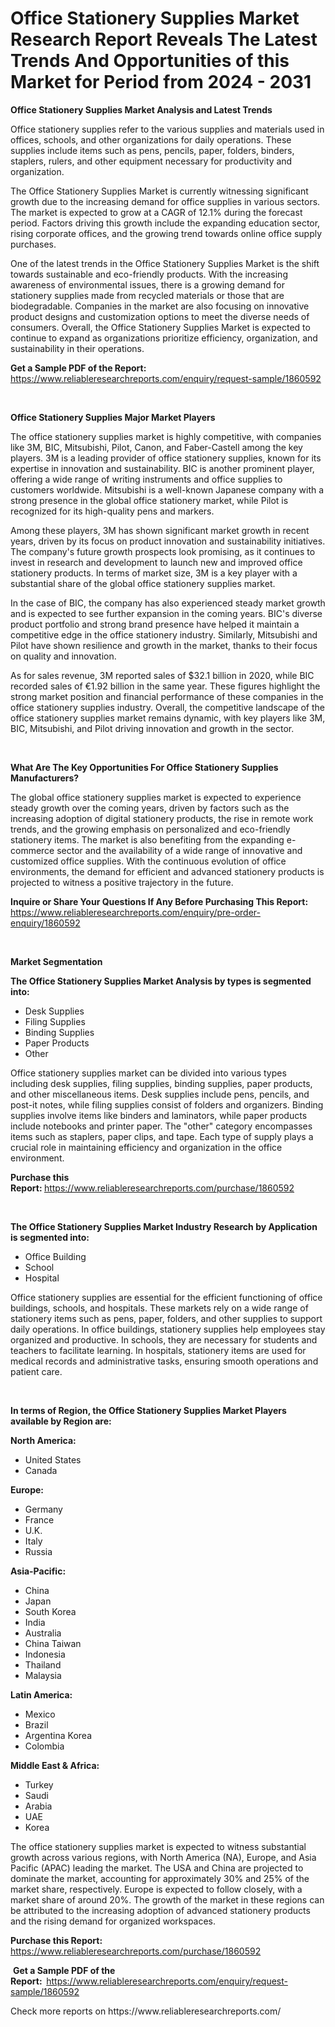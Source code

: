 <p><h1>Office Stationery Supplies Market Research Report Reveals The Latest Trends And Opportunities of this Market for Period from 2024 - 2031</h1></p><p><strong>Office Stationery Supplies Market Analysis and Latest Trends</strong></p>
<p><p>Office stationery supplies refer to the various supplies and materials used in offices, schools, and other organizations for daily operations. These supplies include items such as pens, pencils, paper, folders, binders, staplers, rulers, and other equipment necessary for productivity and organization.</p><p>The Office Stationery Supplies Market is currently witnessing significant growth due to the increasing demand for office supplies in various sectors. The market is expected to grow at a CAGR of 12.1% during the forecast period. Factors driving this growth include the expanding education sector, rising corporate offices, and the growing trend towards online office supply purchases.</p><p>One of the latest trends in the Office Stationery Supplies Market is the shift towards sustainable and eco-friendly products. With the increasing awareness of environmental issues, there is a growing demand for stationery supplies made from recycled materials or those that are biodegradable. Companies in the market are also focusing on innovative product designs and customization options to meet the diverse needs of consumers. Overall, the Office Stationery Supplies Market is expected to continue to expand as organizations prioritize efficiency, organization, and sustainability in their operations.</p></p>
<p><strong>Get a Sample PDF of the Report:&nbsp;</strong> <a href="https://www.reliableresearchreports.com/enquiry/request-sample/1860592">https://www.reliableresearchreports.com/enquiry/request-sample/1860592</a></p>
<p>&nbsp;</p>
<p><strong>Office Stationery Supplies Major Market Players</strong></p>
<p><p>The office stationery supplies market is highly competitive, with companies like 3M, BIC, Mitsubishi, Pilot, Canon, and Faber-Castell among the key players. 3M is a leading provider of office stationery supplies, known for its expertise in innovation and sustainability. BIC is another prominent player, offering a wide range of writing instruments and office supplies to customers worldwide. Mitsubishi is a well-known Japanese company with a strong presence in the global office stationery market, while Pilot is recognized for its high-quality pens and markers.</p><p>Among these players, 3M has shown significant market growth in recent years, driven by its focus on product innovation and sustainability initiatives. The company's future growth prospects look promising, as it continues to invest in research and development to launch new and improved office stationery products. In terms of market size, 3M is a key player with a substantial share of the global office stationery supplies market.</p><p>In the case of BIC, the company has also experienced steady market growth and is expected to see further expansion in the coming years. BIC's diverse product portfolio and strong brand presence have helped it maintain a competitive edge in the office stationery industry. Similarly, Mitsubishi and Pilot have shown resilience and growth in the market, thanks to their focus on quality and innovation.</p><p>As for sales revenue, 3M reported sales of $32.1 billion in 2020, while BIC recorded sales of €1.92 billion in the same year. These figures highlight the strong market position and financial performance of these companies in the office stationery supplies industry. Overall, the competitive landscape of the office stationery supplies market remains dynamic, with key players like 3M, BIC, Mitsubishi, and Pilot driving innovation and growth in the sector.</p></p>
<p>&nbsp;</p>
<p><strong>What Are The Key Opportunities For Office Stationery Supplies Manufacturers?</strong></p>
<p><p>The global office stationery supplies market is expected to experience steady growth over the coming years, driven by factors such as the increasing adoption of digital stationery products, the rise in remote work trends, and the growing emphasis on personalized and eco-friendly stationery items. The market is also benefiting from the expanding e-commerce sector and the availability of a wide range of innovative and customized office supplies. With the continuous evolution of office environments, the demand for efficient and advanced stationery products is projected to witness a positive trajectory in the future.</p></p>
<p><strong>Inquire or Share Your Questions If Any Before Purchasing This Report:</strong> <a href="https://www.reliableresearchreports.com/enquiry/pre-order-enquiry/1860592">https://www.reliableresearchreports.com/enquiry/pre-order-enquiry/1860592</a></p>
<p>&nbsp;</p>
<p><strong>Market Segmentation</strong></p>
<p><strong>The Office Stationery Supplies Market Analysis by types is segmented into:</strong></p>
<p><ul><li>Desk Supplies</li><li>Filing Supplies</li><li>Binding Supplies</li><li>Paper Products</li><li>Other</li></ul></p>
<p><p>Office stationery supplies market can be divided into various types including desk supplies, filing supplies, binding supplies, paper products, and other miscellaneous items. Desk supplies include pens, pencils, and post-it notes, while filing supplies consist of folders and organizers. Binding supplies involve items like binders and laminators, while paper products include notebooks and printer paper. The "other" category encompasses items such as staplers, paper clips, and tape. Each type of supply plays a crucial role in maintaining efficiency and organization in the office environment.</p></p>
<p><strong>Purchase this Report:&nbsp;</strong><a href="https://www.reliableresearchreports.com/purchase/1860592">https://www.reliableresearchreports.com/purchase/1860592</a></p>
<p>&nbsp;</p>
<p><strong>The Office Stationery Supplies Market Industry Research by Application is segmented into:</strong></p>
<p><ul><li>Office Building</li><li>School</li><li>Hospital</li></ul></p>
<p><p>Office stationery supplies are essential for the efficient functioning of office buildings, schools, and hospitals. These markets rely on a wide range of stationery items such as pens, paper, folders, and other supplies to support daily operations. In office buildings, stationery supplies help employees stay organized and productive. In schools, they are necessary for students and teachers to facilitate learning. In hospitals, stationery items are used for medical records and administrative tasks, ensuring smooth operations and patient care.</p></p>
<p>&nbsp;</p>
<p><strong>In terms of Region, the Office Stationery Supplies Market Players available by Region are:</strong></p>
<p>
    <p> <strong> North America: </strong>
        <ul>
            <li>United States</li>
            <li>Canada</li>
        </ul>
        </p> 
    <p> <strong> Europe: </strong>
        <ul>
            <li>Germany</li>
            <li>France</li>
            <li>U.K.</li>
            <li>Italy</li>
            <li>Russia</li>
        </ul>
        </p> 
    <p> <strong> Asia-Pacific: </strong>
        <ul>
            <li>China</li>
            <li>Japan</li>
            <li>South Korea</li>
            <li>India</li>
            <li>Australia</li>
            <li>China Taiwan</li>
            <li>Indonesia</li>
            <li>Thailand</li>
            <li>Malaysia</li>
        </ul>
        </p> 
    <p> <strong> Latin America: </strong>
        <ul>
            <li>Mexico</li>
            <li>Brazil</li>
            <li>Argentina Korea</li>
            <li>Colombia</li>
        </ul>
        </p> 
    <p> <strong> Middle East & Africa: </strong>
        <ul>
            <li>Turkey</li>
            <li>Saudi</li>
            <li>Arabia</li>
            <li>UAE</li>
            <li>Korea</li>
        </ul>
    </p>
    </p>
<p><p>The office stationery supplies market is expected to witness substantial growth across various regions, with North America (NA), Europe, and Asia Pacific (APAC) leading the market. The USA and China are projected to dominate the market, accounting for approximately 30% and 25% of the market share, respectively. Europe is expected to follow closely, with a market share of around 20%. The growth of the market in these regions can be attributed to the increasing adoption of advanced stationery products and the rising demand for organized workspaces.</p></p>
<p><strong>Purchase this Report: </strong><a href="https://www.reliableresearchreports.com/purchase/1860592">https://www.reliableresearchreports.com/purchase/1860592</a></p>
<p>&nbsp;<strong>Get a Sample PDF of the Report:&nbsp;&nbsp;</strong><a href="https://www.reliableresearchreports.com/enquiry/request-sample/1860592">https://www.reliableresearchreports.com/enquiry/request-sample/1860592</a></p>
<p><strong></strong></p>
<p>Check more reports on https://www.reliableresearchreports.com/</p>